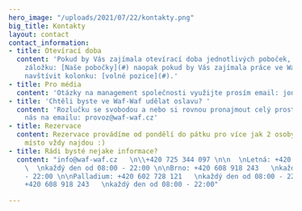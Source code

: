 ```yaml
---
hero_image: "/uploads/2021/07/22/kontakty.png"
big_title: Kontakty
layout: contact
contact_information:
- title: Otevírací doba
  content: 'Pokud by Vás zajímala otevírací doba jednotlivých poboček, tak navštivte
    záložku: [Naše pobočky](#) naopak pokud by Vás zajímala práce ve Waf-Waf můžete
    navštívit kolonku: [volné pozice](#).'
- title: Pro média
  content: 'Otázky na management společnosti využijte prosím email: jonas@waf-waf.cz'
- title: 'Chtěli byste ve Waf-Waf udělat oslavu? '
  content: 'Rozlučku se svobodou a nebo si rovnou pronajmout celý prostor? Kontaktujte
    nás na emailu: provoz@waf-waf.cz'
- title: Rezervace
  content: Rezervace provádíme od pondělí do pátku pro více jak 2 osoby, které u nás
    místo vždy najdou :)
- title: Rádi bysté nejake informace?
  content: "info@waf-waf.cz   \n\\+420 725 344 097 \n\n  \nLetná: +420 602 728 121
    \  \nkaždý den od 08:00 - 22:00 \n\nBrno: +420 608 918 243   \nkaždý den od 08:00
    - 22:00 \n\nPalladium: +420 602 728 121   \nkaždý den od 08:00 - 22:00 \n\nPavlova:
    +420 608 918 243   \nkaždý den od 08:00 - 22:00"

---
```

